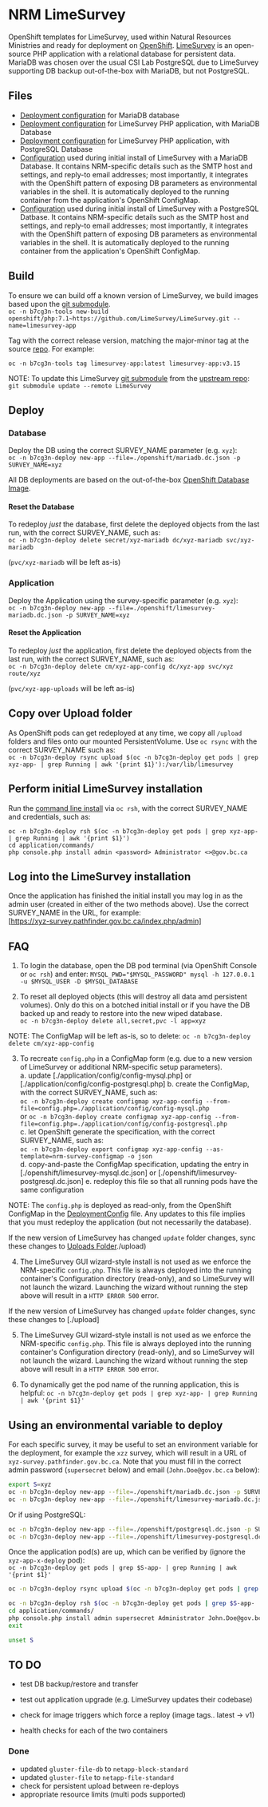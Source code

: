 # NRM LimeSurvey

OpenShift templates for LimeSurvey, used within Natural Resources Ministries and ready for deployment on [OpenShift](https://www.openshift.com/).  [LimeSurvey](https://www.limesurvey.org/) is an open-source PHP application with a relational database for persistent data.  MariaDB was chosen over the usual CSI Lab PostgreSQL due to LimeSurvey supporting DB backup out-of-the-box with MariaDB, but not PostgreSQL.

## Files

* [Deployment configuration](openshift/mariadb.dc.json) for MariaDB database
* [Deployment configuration](openshift/limesurvey-mariadb.dc.json) for LimeSurvey PHP application, with MariaDB Database
* [Deployment configuration](openshift/limesurvey-postgresql.dc.json) for LimeSurvey PHP application, with PostgreSQL Database
* [Configuration](application/config/config-mysql.php) used during initial install of LimeSurvey with a MariaDB Database.  It contains NRM-specific details such as the SMTP host and settings, and reply-to email addresses; most importantly, it integrates with the OpenShift pattern of exposing DB parameters as environmental variables in the shell.  It is automatically deployed to the running container from the application's OpenShift ConfigMap.
* [Configuration](application/config/config-postgresql.php) used during initial install of LimeSurvey with a PostgreSQL Datbase.  It contains NRM-specific details such as the SMTP host and settings, and reply-to email addresses; most importantly, it integrates with the OpenShift pattern of exposing DB parameters as environmental variables in the shell.  It is automatically deployed to the running container from the application's OpenShift ConfigMap.

## Build

To ensure we can build off a known version of LimeSurvey, we build images based upon the [git submodule](./LimeSurvey).  
`oc -n b7cg3n-tools new-build openshift/php:7.1~https://github.com/LimeSurvey/LimeSurvey.git --name=limesurvey-app`

Tag with the correct release version, matching the major-minor tag at the source [repo](https://github.com/LimeSurvey/LimeSurvey/tags).  For example:

`oc -n b7cg3n-tools tag limesurvey-app:latest limesurvey-app:v3.15` 

NOTE: To update this LimeSurvey [git submodule](https://git-scm.com/book/en/v2/Git-Tools-Submodules) from the [upstream repo](https://github.com/LimeSurvey/LimeSurvey):   
`git submodule update --remote LimeSurvey`

## Deploy

### Database

Deploy the DB using the correct SURVEY_NAME parameter (e.g. `xyz`):  
`oc -n b7cg3n-deploy new-app --file=./openshift/mariadb.dc.json -p SURVEY_NAME=xyz`

All DB deployments are based on the out-of-the-box [OpenShift Database Image](https://docs.openshift.com/container-platform/3.11/using_images/db_images/mariadb.html).

#### Reset the Database

To redeploy *just* the database, first delete the deployed objects from the last run, with the correct SURVEY_NAME, such as:  
`oc -n b7cg3n-deploy delete secret/xyz-mariadb dc/xyz-mariadb svc/xyz-mariadb`

(`pvc/xyz-mariadb` will be left as-is)  

### Application

Deploy the Application using the survey-specific parameter (e.g. `xyz`):  
`oc -n b7cg3n-deploy new-app --file=./openshift/limesurvey-mariadb.dc.json -p SURVEY_NAME=xyz`

#### Reset the Application

To redeploy *just* the application, first delete the deployed objects from the last run, with the correct SURVEY_NAME, such as:  
`oc -n b7cg3n-deploy delete cm/xyz-app-config dc/xyz-app svc/xyz route/xyz`

(`pvc/xyz-app-uploads` will be left as-is)  

## Copy over Upload folder

As OpenShift pods can get redeployed at any time, we copy all `/upload` folders and files onto our mounted PersistentVolume. Use `oc rsync` with the correct SURVEY_NAME such as:  
`oc -n b7cg3n-deploy rsync upload $(oc -n b7cg3n-deploy get pods | grep xyz-app- | grep Running | awk '{print $1}'):/var/lib/limesurvey`

## Perform initial LimeSurvey installation

Run the [command line install](https://manual.limesurvey.org/Installation_using_a_command_line_interface_(CLI)) via `oc rsh`, with the correct SURVEY_NAME and credentials, such as:
```
oc -n b7cg3n-deploy rsh $(oc -n b7cg3n-deploy get pods | grep xyz-app- | grep Running | awk '{print $1}')
cd application/commands/
php console.php install admin <password> Administrator <>@gov.bc.ca
```

## Log into the LimeSurvey installation
 
Once the application has finished the initial install you may log in as the admin user (created in either of the two methods above).  Use the correct SURVEY_NAME in the URL, for example:   
[https://xyz-survey.pathfinder.gov.bc.ca/index.php/admin]

## FAQ

1. To login the database, open the DB pod terminal (via OpenShift Console or `oc rsh`) and enter:
  `MYSQL_PWD="$MYSQL_PASSWORD" mysql -h 127.0.0.1 -u $MYSQL_USER -D $MYSQL_DATABASE`

2. To reset all deployed objects (this will destroy all data amd persistent volumes).  Only do this on a botched initial install or if you have the DB backed up and ready to restore into the new wiped database.  
  `oc -n b7cg3n-deploy delete all,secret,pvc -l app=xyz`

  NOTE: The ConfigMap will be left as-is, so to delete:
  `oc -n b7cg3n-deploy delete cm/xyz-app-config`

3. To recreate `config.php` in a ConfigMap form (e.g. due to a new version of LimeSurvey or additional NRM-specific setup parameters).  
    a. update [./application/config/config-mysql.php] or   [./application/config/config-postgresql.php]
    b. create the ConfigMap, with the correct SURVEY_NAME, such as:  
    `oc -n b7cg3n-deploy create configmap xyz-app-config --from-file=config.php=./application/config/config-mysql.php`  
    or
    `oc -n b7cg3n-deploy create configmap xyz-app-config --from-file=config.php=./application/config/config-postgresql.php`      
    c. let OpenShift generate the specification, with the correct SURVEY_NAME, such as:  
    `oc -n b7cg3n-deploy export configmap xyz-app-config --as-template=nrm-survey-configmap -o json`  
    d. copy-and-paste the ConfigMap specification, updating the entry in [./openshift/limesurvey-mysql.dc.json] or [./openshift/limesurvey-postgresql.dc.json] 
    e. redeploy this file so that all running pods have the same configuration  

NOTE: The `config.php` is deployed as read-only, from the OpenShift ConfigMap in the [DeploymentConfig](./openshift/limesurvey-mysql.dc.json) file.  Any updates to this file implies that you must redeploy the application (but not necessarily the database).

If the new version of LimeSurvey has changed `update` folder changes, sync these changes to [Uploads Folder]()./upload)

4. The LimeSurvey GUI wizard-style install is not used as we enforce the NRM-specific `config.php`.  This file is always deployed into the running container's Configuration directory (read-only), and so LimeSurvey will not launch the wizard.  Launching the wizard without running the step above will result in a `HTTP ERROR 500` error.

If the new version of LimeSurvey has changed `update` folder changes, sync these changes to [./upload]

5. The LimeSurvey GUI wizard-style install is not used as we enforce the NRM-specific `config.php`.  This file is always deployed into the running container's Configuration directory (read-only), and so LimeSurvey will not launch the wizard.  Launching the wizard without running the step above will result in a `HTTP ERROR 500` error.

6. To dynamically get the pod name of the running application, this is helpful:
   `oc -n b7cg3n-deploy get pods | grep xyz-app- | grep Running | awk '{print $1}'`
  
## Using an environmental variable to deploy

For each specific survey, it may be useful to set an environment variable for the deployment, for example the `xzz` survey, which will result in a URL of `xyz-survey.pathfinder.gov.bc.ca`. Note that you must fill in the correct admin password (`supersecret` below) and email (`John.Doe@gov.bc.ca` below):

```bash
export S=xyz
oc -n b7cg3n-deploy new-app --file=./openshift/mariadb.dc.json -p SURVEY_NAME=$S
oc -n b7cg3n-deploy new-app --file=./openshift/limesurvey-mariadb.dc.json -p SURVEY_NAME=$S
```

Or if using PostgreSQL:

```bash
oc -n b7cg3n-deploy new-app --file=./openshift/postgresql.dc.json -p SURVEY_NAME=$S
oc -n b7cg3n-deploy new-app --file=./openshift/limesurvey-postgresql.dc.json -p SURVEY_NAME=$S
```

Once the application pod(s) are up, which can be verified by (ignore the `xyz-app-x-deploy` pod):  
`oc -n b7cg3n-deploy get pods | grep $S-app- | grep Running | awk '{print $1}'`

```bash
oc -n b7cg3n-deploy rsync upload $(oc -n b7cg3n-deploy get pods | grep $S-app- | grep Running | awk '{print $1}'):/var/lib/limesurvey

oc -n b7cg3n-deploy rsh $(oc -n b7cg3n-deploy get pods | grep $S-app- | grep Running | awk '{print $1}')
cd application/commands/
php console.php install admin supersecret Administrator John.Doe@gov.bc.ca
exit

unset S
```

## TO DO

* test DB backup/restore and transfer
* test out application upgrade (e.g. LimeSurvey updates their codebase)

* check for image triggers which force a reploy (image tags.. latest -> v1)
* health checks for each of the two containers

### Done

* updated `gluster-file-db` to `netapp-block-standard`
* updated `gluster-file` to `netapp-file-standard`
* check for persistent upload between re-deploys
* appropriate resource limits (multi pods supported)
